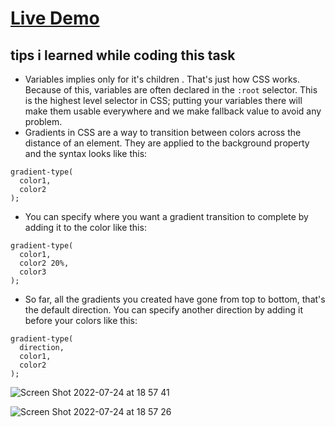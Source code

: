 # [Live Demo ](https://zenab12.github.io/Freecodecamp-city-skyline/)
## tips i learned while coding this task 
- Variables implies only for it's children . That's just how CSS works. Because of this, variables are often declared in the `:root` selector. This is the highest level selector in CSS; putting your variables there will make them usable everywhere
and we make fallback value to avoid any problem.
- Gradients in CSS are a way to transition between colors across the distance of an element. They are applied to the background property and the syntax looks like this:

```
gradient-type(
  color1,
  color2
);
```
- You can specify where you want a gradient transition to complete by adding it to the color like this:

```
gradient-type(
  color1,
  color2 20%,
  color3
);
```
- So far, all the gradients you created have gone from top to bottom, that's the default direction. You can specify another direction by adding it before your colors like this:
```
gradient-type(
  direction,
  color1,
  color2
);
```

![Screen Shot 2022-07-24 at 18 57 41](https://user-images.githubusercontent.com/78083890/180658051-dc3ecd34-9b01-41bf-a371-08646ccfdb32.png)

![Screen Shot 2022-07-24 at 18 57 26](https://user-images.githubusercontent.com/78083890/180658057-0361123a-fd18-4ee8-b8ce-bdf277892947.png)
